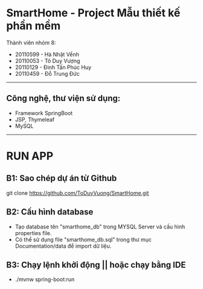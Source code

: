 # SmartHome - Project Mẫu thiết kế phần mềm

Thành viên nhóm 8:

- 20110599 - Hà Nhật Vềnh
- 20110053 - Tô Duy Vượng
- 20110129 - Đinh Tấn Phúc Huy
- 20110459 - Đỗ Trung Đức
<hr>

## Công nghệ, thư viện sử dụng:

- Framework SpringBoot
- JSP, Thymeleaf
- MySQL

<hr>

# RUN APP
## B1: Sao chép dự án từ Github
git clone https://github.com/ToDuyVuong/SmartHome.git

## B2: Cấu hình database

- Tạo database tên "smarthome_db" trong MYSQL Server và cấu hình properties file.
- Có thể sử dụng file "smarthome_db.sql" trong thư mục Documentation/data để import dữ liệu.

## B3: Chạy lệnh khởi động || hoặc chạy bằng IDE

- ./mvnw spring-boot:run
